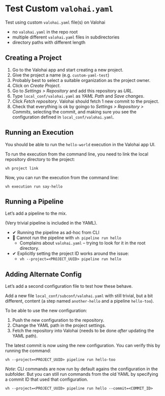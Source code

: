 # Test Custom `valohai.yaml`

Test using custom `valohai.yaml` file(s) on Valohai

- no `valohai.yaml` in the repo root
- multiple different `valohai.yaml` files in subdirectories
- directory paths with different length

## Creating a Project

1. Go to the Valohai app and start creating a new project.
2. Give the project a name (e.g. `custom-yaml-test`)
3. Probably best to select a suitable organization as the project owner.
4. Click on _Create Project_.
5. Go to _Settings > Repository_ and add this repository as _URL_.
6. Type `local_conf/valohai.yaml` as _YAML Path_ and _Save changes_.
7. Click _Fetch repository_. Valohai should fetch 1 new commit to the project.
8. Check that everything is ok by goingo to _Settings > Repository > Commits_, selecting the commit, and making sure you see the configuration defined in `local_conf/valohai.yaml`.

## Running an Execution

You should be able to run the `hello-world` execution in the Valohai app UI.

To run the execution from the command line, you need to link the local repository directory to the project:

```shell
vh project link
```

Now, you can run the execution from the command line:

```shell
vh execution run say-hello
```

## Running a Pipeline

Let’s add a pipeline to the mix.

(Very trivial pipeline is included in the YAML).

- ✔︎ Running the pipeline as ad-hoc from CLI
- 🚫 Cannot run the pipeline with `vh pipeline run hello`
  - Complains about `valohai.yaml` – trying to look for it in the root directory.
- ✔︎ Explicitly setting the project ID works around the issue:
  - `vh --project=<PROJECT_UUID> pipeline run hello`

## Adding Alternate Config

Let’s add a second configuration file to test how these behave.

Add a new file `local_conf/subconf/valohai.yaml` with still trivial, but a bit different, content (a step named `another-hello` and a pipeline `hello-too`).

To be able to use the new configuration:

1. Push the new configuration to the repository.
2. Change the YAML path in the project settings.
3. Fetch the repository into Valohai (needs to be done _after_ updating the YAML path).

The latest commit is now using the new configuration.
You can verify this by running the command:

```shell
vh --project=<PROJECT_UUID> pipeline run hello-too
```

_Note_: CLI commands are now run by default agains the configuration in the subfolder.
But you can still run commands from the old YAML by specifying a commit ID that used that configuration.

```shell
vh --project=<PROJECT_UUID> pipeline run hello --commit=<COMMIT_ID>
```
